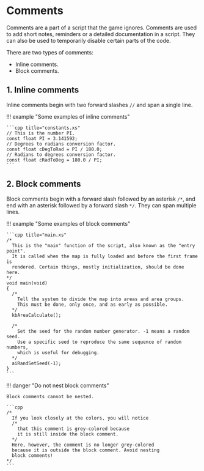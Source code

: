 # Comments

Comments are a part of a script that the game ignores. Comments are used
to add short notes, reminders or a detailed documentation in a script. They can
also be used to temporarily disable certain parts of the code.

There are two types of comments:

- Inline comments.
- Block comments.

## 1. Inline comments

Inline comments begin with two forward slashes `//` and span a single line.

!!! example "Some examples of inline comments"

    ```cpp title="constants.xs"
    // This is the number PI.
    const float PI = 3.141592;
    // Degrees to radians conversion factor.
    const float cDegToRad = PI / 180.0;
    // Radians to degrees conversion factor.
    const float cRadToDeg = 180.0 / PI;
    ```

## 2. Block comments

Block comments begin with a forward slash followed by an asterisk `/*`, and end
with an asterisk followed by a forward slash `*/`. They can span multiple lines.

!!! example "Some examples of block comments"

    ```cpp title="main.xs"
    /*
      This is the "main" function of the script, also known as the "entry point".
      It is called when the map is fully loaded and before the first frame is
      rendered. Certain things, mostly initialization, should be done here.
    */
    void main(void)
    {
      /*
        Tell the system to divide the map into areas and area groups.
        This must be done, only once, and as early as possible.
      */
      kbAreaCalculate();

      /*
        Set the seed for the random number generator. -1 means a random seed.
        Use a specific seed to reproduce the same sequence of random numbers,
        which is useful for debugging.
      */
      aiRandSetSeed(-1);
    }
    ```

!!! danger "Do not nest block comments"

    Block comments cannot be nested.

    ```cpp
    /*
      If you look closely at the colors, you will notice
      /*
        that this comment is grey-colored because
        it is still inside the block comment.
      */
      Here, however, the comment is no longer grey-colored
      because it is outside the block comment. Avoid nesting
      block comments!
    */
    ```
